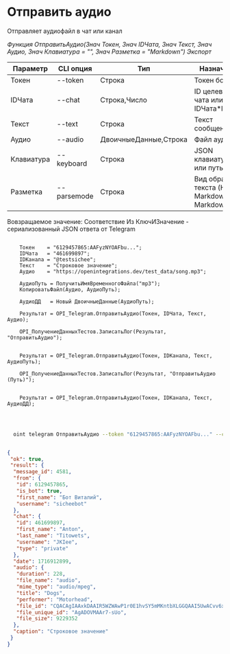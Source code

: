 ﻿---
sidebar_position: 4
---

# Отправить аудио
 Отправляет аудиофайл в чат или канал


*Функция ОтправитьАудио(Знач Токен, Знач IDЧата, Знач Текст, Знач Аудио, Знач Клавиатура = "", Знач Разметка = "Markdown") Экспорт*

  | Параметр | CLI опция | Тип | Назначение |
  |-|-|-|-|
  | Токен | --token | Строка | Токен бота |
  | IDЧата | --chat | Строка,Число | ID целевого чата или IDЧата*IDТемы |
  | Текст | --text | Строка | Текст сообщения |
  | Аудио | --audio | ДвоичныеДанные,Строка | Файл аудио |
  | Клавиатура | --keyboard | Строка | JSON клавиатуры или путь к .json |
  | Разметка | --parsemode | Строка | Вид обработки текста (HTML, Markdown, MarkdownV2) |

  
  Вовзращаемое значение:   Соответствие Из КлючИЗначение - сериализованный JSON ответа от Telegram

```bsl title="Пример кода"
	
    Токен    = "6129457865:AAFyzNYOAFbu...";
    IDЧата   = "461699897";
    IDКанала = "@testsichee";
    Текст    = "Строковое значение";
    Аудио    = "https://openintegrations.dev/test_data/song.mp3";
    
    АудиоПуть = ПолучитьИмяВременногоФайла("mp3");
    КопироватьФайл(Аудио, АудиоПуть);
    
    АудиоДД   = Новый ДвоичныеДанные(АудиоПуть);
    
    Результат = OPI_Telegram.ОтправитьАудио(Токен, IDЧата, Текст, Аудио);
    
    OPI_ПолучениеДанныхТестов.ЗаписатьЛог(Результат, "ОтправитьАудио");
    
  
    Результат = OPI_Telegram.ОтправитьАудио(Токен, IDКанала, Текст, АудиоПуть);
    
    OPI_ПолучениеДанныхТестов.ЗаписатьЛог(Результат, "ОтправитьАудио (Путь)");
    
      
    Результат = OPI_Telegram.ОтправитьАудио(Токен, IDКанала, Текст, АудиоДД);

	
```

```sh title="Пример команд CLI"
    
  oint telegram ОтправитьАудио --token "6129457865:AAFyzNYOAFbu..." --chat "461699897" --text "Строковое значение" --audio "https://openintegrations.dev/test_data/song.mp3" --keyboard %keyboard% --parsemode %parsemode%

```


```json title="Результат"

{
 "ok": true,
 "result": {
  "message_id": 4581,
  "from": {
   "id": 6129457865,
   "is_bot": true,
   "first_name": "Бот Виталий",
   "username": "sicheebot"
  },
  "chat": {
   "id": 461699897,
   "first_name": "Anton",
   "last_name": "Titowets",
   "username": "JKIee",
   "type": "private"
  },
  "date": 1716912899,
  "audio": {
   "duration": 228,
   "file_name": "audio",
   "mime_type": "audio/mpeg",
   "title": "Dogs",
   "performer": "Motorhead",
   "file_id": "CQACAgIAAxkDAAIR5WZWAwP1r0E1hvSY5mMKntbXLGGQAAI5UwACvv6xStZqgGzSJyp1NQQ",
   "file_unique_id": "AgADOVMAAr7-sUo",
   "file_size": 9229352
  },
  "caption": "Строковое значение"
 }
}

```
